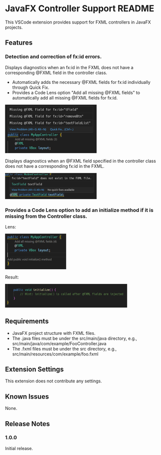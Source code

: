 # JavaFX Controller Support README

This VSCode extension provides support for FXML controllers in JavaFX projects.

## Features

### Detection and correction of fx:id errors.

Displays diagnostics when an fx:id in the FXML does not have a corresponding @FXML field in the controller class.
- Automatically adds the necessary @FXML fields for fx:id individually through Quick Fix.
- Provides a Code Lens option "Add all missing @FXML fields" to automatically add all missing @FXML fields for fx:id.

<img src="images/no_field_hint.png" width="300">

Displays diagnostics when an @FXML field specified in the controller class does not have a corresponding fx:id in the FXML.

<img src="images/no_fxid_hint.png" width="300">

### Provides a Code Lens option to add an initialize method if it is missing from the Controller class.

Lens:

<img src="images/initialize_lens.png" width="200">

Result:

<img src="images/initialize_result.png" width="400">

## Requirements

- JavaFX project structure with FXML files. 
- The .java files must be under the src/main/java directory, e.g., src/main/java/com/example/FooController.java
- The .fxml files must be under the src directory, e.g., src/main/resources/com/example/foo.fxml 


## Extension Settings

This extension does not contribute any settings.


## Known Issues

None.

## Release Notes

### 1.0.0

Initial release.
